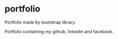 # portfolio

Portfolio made by bootstrap library. 

Portfolio containing my github, linkedin and facebook.

